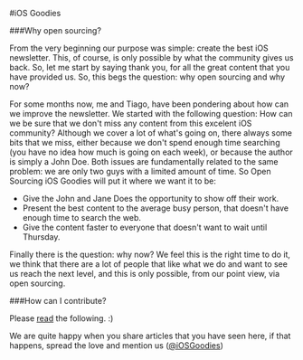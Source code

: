 #iOS Goodies


###Why open sourcing?

From the very beginning our purpose was simple: create the best iOS newsletter. This, of course, is only possible by what the community gives us back. So, let me start by saying thank you, for all the great content that you have provided us. So, this begs the question: why open sourcing and why now? 

For some months now, me and Tiago, have been pondering about how can we improve the newsletter. We started with the following question: How can we be sure that we don't miss any content from this excelent iOS community? Although we cover a lot of what's going on, there always some bits that we miss, either because we don't spend enough time searching (you have no idea how much is going on each week), or because the author is simply a John Doe. Both issues are fundamentally related to the same problem: we are only two guys with a limited amount of time. So Open Sourcing iOS Goodies will put it where we want it to be:

* Give the John and Jane Does the opportunity to show off their work.
* Present the best content to the average busy person, that doesn't have enough time to search the web.
* Give the content faster to everyone that doesn't want to wait until Thursday.

Finally there is the question: why now? We feel this is the right time to do it, we think that there are a lot of people that like what we do and want to see us reach the next level, and this is only possible, from our point view, via open sourcing.

###How can I contribute?

Please [read](https://github.com/iOS-Goodies/Contributing-Guidelines/blob/master/README.md) the following. :) 

We are quite happy when you share articles that you have seen here, if that happens, spread the love and mention us ([@iOSGoodies](https://twitter.com/iosgoodies))
